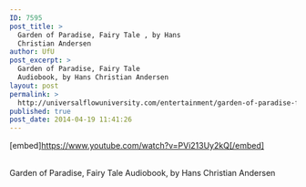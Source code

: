 ```yaml
---
ID: 7595
post_title: >
  Garden of Paradise, Fairy Tale , by Hans
  Christian Andersen
author: UfU
post_excerpt: >
  Garden of Paradise, Fairy Tale
  Audiobook, by Hans Christian Andersen
layout: post
permalink: >
  http://universalflowuniversity.com/entertainment/garden-of-paradise-fairy-tale-by-hans-christian-andersen/
published: true
post_date: 2014-04-19 11:41:26
---
```

[embed]https://www.youtube.com/watch?v=PVi213Uy2kQ[/embed]</br></br>
<p>Garden of Paradise, Fairy Tale Audiobook, by Hans Christian Andersen</p>